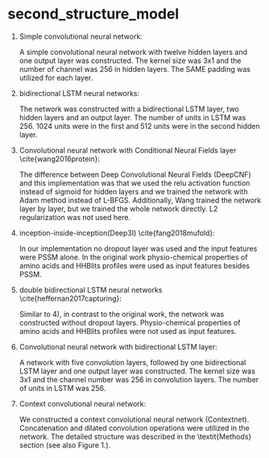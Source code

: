 # second_structure_model

1. Simple convolutional neural network: 

	A simple convolutional neural network with twelve hidden layers and one output layer was constructed.  The kernel size was 3x1 and the number of channel was 256 in hidden layers. The SAME padding was utilized for each layer. 

2. bidirectional LSTM neural networks:

	The network was constructed with a bidirectional LSTM layer, two hidden layers and an output layer. The number of units in LSTM was 256. 1024 units were in the first and 512 units were in the second hidden layer.

3. Convolutional neural network with Conditional Neural Fields layer \cite{wang2016protein}: 

	The difference between Deep Convolutional Neural Fields (DeepCNF) and this implementation was that we used the relu activation function instead of sigmoid for hidden layers and we trained the network with Adam method instead of L-BFGS. Additionally, Wang trained the network layer by layer, but we trained the whole network directly. L2 regularization was not used here.

4. inception-inside-inception(Deep3I) \cite{fang2018mufold}: 

	In our implementation no dropout layer was used and the input features were PSSM alone. In the original work physio-chemical properties of amino acids and HHBlits profiles were used as input features besides PSSM. 

5. double bidirectional LSTM neural networks \cite{heffernan2017capturing}:

	Similar to 4), in contrast to the original work, the network was constructed without dropout layers. Physio-chemical properties of amino acids and HHBlits profiles were not used as input features. 
	
6. Convolutional neural network with bidirectional LSTM layer:

	A network with five convolution layers, followed by one bidirectional LSTM layer and one output layer was constructed. The kernel size was 3x1 and the channel number was 256 in convolution layers. The number of units in LSTM was 256.

7. Context convolutional neural network:

	We constructed a context convolutional neural network (Contextnet). Concatenation and dilated convolution operations were utilized in the network. The detailed structure was described in the \textit{Methods} section (see also Figure 1.).
